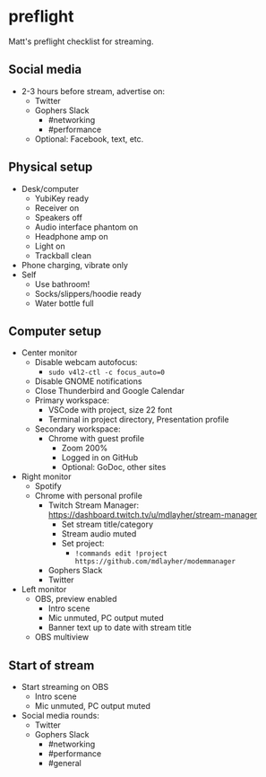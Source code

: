 # preflight

Matt's preflight checklist for streaming.

## Social media

- 2-3 hours before stream, advertise on:
  - Twitter
  - Gophers Slack
    - #networking
    - #performance
  - Optional: Facebook, text, etc.

## Physical setup

- Desk/computer
  - YubiKey ready
  - Receiver on
  - Speakers off
  - Audio interface phantom on
  - Headphone amp on
  - Light on
  - Trackball clean
- Phone charging, vibrate only
- Self
  - Use bathroom!
  - Socks/slippers/hoodie ready
  - Water bottle full

## Computer setup

- Center monitor
  - Disable webcam autofocus:
    - `sudo v4l2-ctl -c focus_auto=0`
  - Disable GNOME notifications
  - Close Thunderbird and Google Calendar
  - Primary workspace:
    - VSCode with project, size 22 font
    - Terminal in project directory, Presentation profile
  - Secondary workspace:
    - Chrome with guest profile
      - Zoom 200%
      - Logged in on GitHub
      - Optional: GoDoc, other sites
- Right monitor
  - Spotify
  - Chrome with personal profile
    - Twitch Stream Manager: https://dashboard.twitch.tv/u/mdlayher/stream-manager
      - Set stream title/category
      - Stream audio muted
      - Set project:
        - `!commands edit !project https://github.com/mdlayher/modemmanager`
    - Gophers Slack
    - Twitter
- Left monitor
  - OBS, preview enabled
    - Intro scene
    - Mic unmuted, PC output muted
    - Banner text up to date with stream title
  - OBS multiview

## Start of stream

- Start streaming on OBS
  - Intro scene
  - Mic unmuted, PC output muted
- Social media rounds:
  - Twitter
  - Gophers Slack
    - #networking
    - #performance
    - #general
